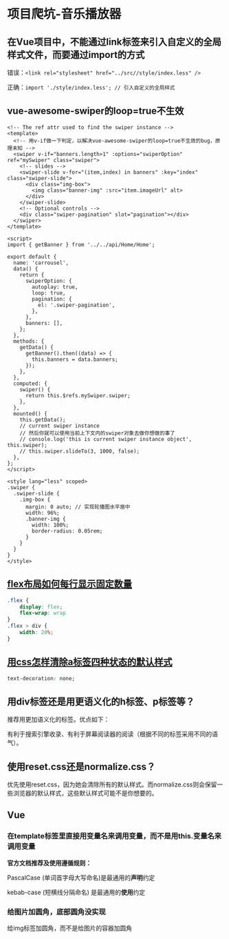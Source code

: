 # 项目爬坑-音乐播放器

## 在Vue项目中，不能通过link标签来引入自定义的全局样式文件，而要通过import的方式

错误：`<link rel="stylesheet" href="../src//style/index.less" />`

正确：`import './style/index.less'; // 引入自定义的全局样式`



## vue-awesome-swiper的loop=true不生效

```vue
<!-- The ref attr used to find the swiper instance -->
<template>
  <!-- 用v-if做一下判定，以解决vue-awesome-swiper的loop=true不生效的bug，原理未知 -->
  <swiper v-if="banners.length>1" :options="swiperOption" ref="mySwiper" class="swiper">
    <!-- slides -->
    <swiper-slide v-for="(item,index) in banners" :key="index" class="swiper-slide">
      <div class="img-box">
        <img class="banner-img" :src="item.imageUrl" alt>
      </div>
    </swiper-slide>
    <!-- Optional controls -->
    <div class="swiper-pagination" slot="pagination"></div>
  </swiper>
</template>

<script>
import { getBanner } from '../../api/Home/Home';

export default {
  name: 'carrousel',
  data() {
    return {
      swiperOption: {
        autoplay: true,
        loop: true,
        pagination: {
          el: '.swiper-pagination',
        },
      },
      banners: [],
    };
  },
  methods: {
    getData() {
      getBanner().then((data) => {
        this.banners = data.banners;
      });
    },
  },
  computed: {
    swiper() {
      return this.$refs.mySwiper.swiper;
    },
  },
  mounted() {
    this.getData();
    // current swiper instance
    // 然后你就可以使用当前上下文内的swiper对象去做你想做的事了
    // console.log('this is current swiper instance object', this.swiper);
    // this.swiper.slideTo(3, 1000, false);
  },
};
</script>

<style lang="less" scoped>
.swiper {
  .swiper-slide {
    .img-box {
      margin: 0 auto; // 实现轮播图水平居中
      width: 96%;
      .banner-img {
        width: 100%;
        border-radius: 0.05rem;
      }
    }
  }
}
</style>
```



## [flex布局如何每行显示固定数量](https://segmentfault.com/q/1010000010537851)

```css
.flex {
    display: flex;
    flex-wrap: wrap
}
.flex > div {
    width: 20%;
}
```



## [用css怎样清除a标签四种状态的默认样式](https://segmentfault.com/q/1010000004711892)

```css
text-decoration: none;
```



## 用div标签还是用更语义化的h标签、p标签等？

推荐用更加语义化的标签。优点如下：

有利于搜索引擎收录、有利于屏幕阅读器的阅读（根据不同的标签采用不同的语气）。



## 使用reset.css还是normalize.css？

优先使用reset.css，因为她会清除所有的默认样式。而normalize.css则会保留一些浏览器的默认样式，这些默认样式可能不是你想要的。



## Vue

### 在template标签里直接用变量名来调用变量，而不是用this.变量名来调用变量

**官方文档推荐及使用遵循规则：**

PascalCase (单词首字母大写命名)是最通用的**声明**约定

kebab-case (短横线分隔命名) 是最通用的**使用**约定

### 给图片加圆角，底部圆角没实现

给img标签加圆角，而不是给图片的容器加圆角